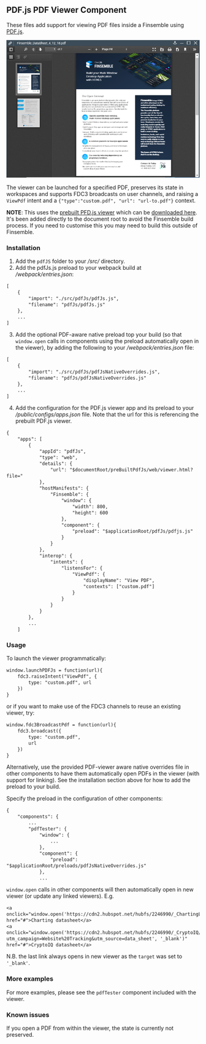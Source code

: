 ## PDF.js PDF Viewer Component ##
These files add support for viewing PDF files inside a Finsemble using [PDF.js](https://github.com/mozilla/pdf.js).

![](./screenshot.png)

The viewer can be launched for a specified PDF, preserves its state in workspaces and supports FDC3 broadcasts on user channels, and raising a `ViewPdf` intent and a `{"type":"custom.pdf", "url": "url-to.pdf"}` context.

**NOTE**: This uses the [prebuilt PFD.js viewer](https://mozilla.github.io/pdf.js/getting_started/#download) which can be [downloaded here](https://mozilla.github.io/pdf.js/getting_started/#download). It's been added directly to the document root to avoid the Finsemble build process. If you need to customise this you may need to build this outside of Finsemble.

### Installation ###
1. Add the `pdfJS` folder to your _/src/_ directory.
2. Add the pdfJs.js preload to your webpack build at _/webpack/entries.json_:
```
[
	{
		"import": "./src/pdfJs/pdfJs.js",
		"filename": "pdfJs/pdfJs.js"
	},
	...
]
```
3. Add the optional PDF-aware native preload top your build (so that `window.open` calls in components using the preload automatically open in the viewer), by adding the following to your _/webpack/entries.json_ file:
```
[
	{
		"import": "./src/pdfJs/pdfJsNativeOverrides.js",
		"filename": "pdfJs/pdfJsNativeOverrides.js"
	},
	...
]
```
4. Add the configuration for the PDF.js viewer app and its preload to your _/public/configs/apps.json_ file. Note that the url for this is referencing the prebuilt PDF.js viewer.

```
{
	"apps": [
		{
			"appId": "pdfJs",
			"type": "web",
			"details": {
				"url": "$documentRoot/preBuiltPdfJs/web/viewer.html?file="
			},
			"hostManifests": {
				"Finsemble": {
					"window": {
						"width": 800,
						"height": 600
					},
					"component": {
						"preload": "$applicationRoot/pdfJs/pdfjs.js"
					}
				}
			},
			"interop": {
				"intents": {
					"listensFor": {
						"ViewPdf": {
							"displayName": "View PDF",
							"contexts": ["custom.pdf"]
						}
					}
				}
			}
		},
		...
	]
```


### Usage ###
To launch the viewer programmatically:

```
window.launchPDFJs = function(url){
	fdc3.raiseIntent("ViewPdf", {
		type: "custom.pdf", url
	})
}
```

or if you want to make use of the FDC3 channels to reuse an existing viewer, try:
```
window.fdc3BroadcastPdf = function(url){
	fdc3.broadcast({
		type: "custom.pdf",
		url
	})
}
```

Alternatively, use the provided PDF-viewer aware native overrides file in other components to have them automatically open PDFs in the viewer (with support for linking). See the installation section above for how to add the preload to your build.

Specify the preload in the configuration of other components:
```
{
    "components": {
        ...
        "pdfTester": {
            "window": {
                ...
            },
            "component": {
                "preload": "$applicationRoot/preloads/pdfJsNativeOverrides.js"
            },
			...
```

`window.open` calls in other components will then automatically open in new viewer (or update any linked viewers). E.g.

```
<a onclick="window.open('https://cdn2.hubspot.net/hubfs/2246990/_ChartingLibrary/Library_DataSheet_7_26_17.pdf')" href="#">Charting datasheet</a>
<a onclick="window.open('https://cdn2.hubspot.net/hubfs/2246990/_CryptoIQ/CryptoIQ_Data_Sheet.pdf?utm_campaign=Website%20Tracking&utm_source=data_sheet', '_blank')" href="#">CryptoIQ datasheet</a>
```
N.B. the last link always opens in new viewer as the `target` was set to `'_blank'`.

### More examples ###
For more examples, please see the `pdfTester` component included with the viewer.

### Known issues ###
If you open a PDF from within the viewer, the state is currently not preserved.
